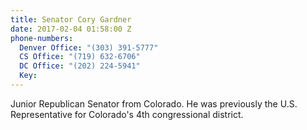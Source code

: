 ```yaml
---
title: Senator Cory Gardner
date: 2017-02-04 01:58:00 Z
phone-numbers:
  Denver Office: "(303) 391-5777"
  CS Office: "(719) 632-6706"
  DC Office: "(202) 224-5941"
  Key: 
---
```


Junior Republican Senator from Colorado. He was previously the U.S. Representative for Colorado's 4th congressional district.

